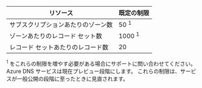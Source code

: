 
| リソース  | 既定の制限 
--- | ---
| サブスクリプションあたりのゾーン数 | 50 <sup>1</sup>
| ゾーンあたりのレコード セット数| 1000 <sup>1</sup>
| レコード セットあたりのレコード数| 20

<sup>1</sup> をこれらの制限を増やす必要がある場合にサポートに問い合わせてください。
Azure DNS サービスは現在プレビュー段階にします。  これらの制限は、サービスが一般公開の段階に至ったときに見直されます。

